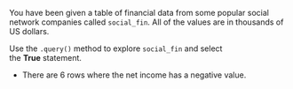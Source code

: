 You have been given a table of financial data from some popular social network companies called `social_fin`. All of the values are in thousands of US dollars.

Use the `.query()` method to explore `social_fin` and select the **True** statement.
- There are 6 rows where the net income has a negative value.
